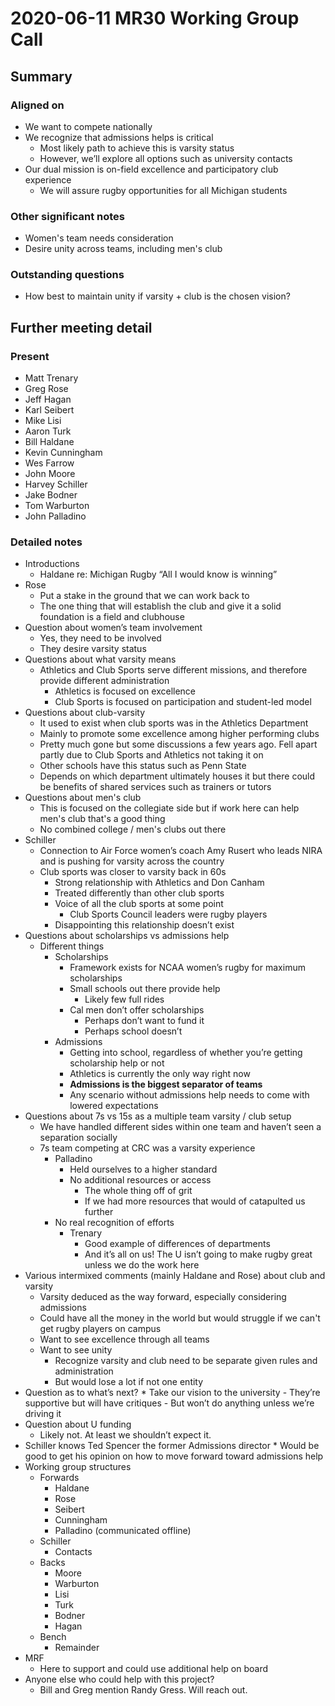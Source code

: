 # 2020-06-11 MR30 Working Group Call

## Summary
### Aligned on
* We want to compete nationally
* We recognize that admissions helps is critical
    * Most likely path to achieve this is varsity status
	* However, we’ll explore all options such as university contacts
* Our dual mission is on-field excellence and participatory club experience
    - We will assure rugby opportunities for all Michigan students

### Other significant notes
- Women's team needs consideration
- Desire unity across teams, including men's club

### Outstanding questions
- How best to maintain unity if varsity + club is the chosen vision?

## Further meeting detail
### Present
* Matt Trenary
* Greg Rose
* Jeff Hagan
* Karl Seibert
* Mike Lisi
* Aaron Turk
* Bill Haldane
* Kevin Cunningham
* Wes Farrow
* John Moore
* Harvey Schiller
* Jake Bodner
* Tom Warburton
* John Palladino

### Detailed notes
* Introductions
	* Haldane re: Michigan Rugby “All I would know is winning”
* Rose
	* Put a stake in the ground that we can work back to
	* The one thing that will establish the club and give it a solid foundation is a field and clubhouse
* Question about women’s team involvement
	* Yes, they need to be involved
    * They desire varsity status
* Questions about what varsity means
	* Athletics and Club Sports serve different missions, and therefore provide different administration
		* Athletics is focused on excellence
		* Club Sports is focused on participation and student-led model
* Questions about club-varsity
	* It used to exist when club sports was in the Athletics Department
    * Mainly to promote some excellence among higher performing clubs
    * Pretty much gone but some discussions a few years ago. Fell apart partly due to Club Sports and Athletics not taking it on
    * Other schools have this status such as Penn State
    * Depends on which department ultimately houses it but there could be benefits of shared services such as trainers or tutors
* Questions about men's club
    * This is focused on the collegiate side but if work here can help men's club that's a good thing
    * No combined college / men's clubs out there
* Schiller
	* Connection to Air Force women’s coach Amy Rusert who leads NIRA and is pushing for varsity across the country
	* Club sports was closer to varsity back in 60s
		* Strong relationship with Athletics and Don Canham
		* Treated differently than other club sports
		* Voice of all the club sports at some point
			* Club Sports Council leaders were rugby players
		* Disappointing this relationship doesn’t exist
* Questions about scholarships vs admissions help
	* Different things
		* Scholarships
			* Framework exists for NCAA women’s rugby for maximum scholarships
			* Small schools out there provide help
				* Likely few full rides
			* Cal men don’t offer scholarships
				* Perhaps don’t want to fund it
				* Perhaps school doesn’t
		* Admissions
			* Getting into school, regardless of whether you’re getting scholarship help or not
			* Athletics is currently the only way right now
	        * **Admissions is the biggest separator of teams**
	        * Any scenario without admissions help needs to come with lowered expectations
* Questions about 7s vs 15s as a multiple team varsity / club setup
	* We have handled different sides within one team and haven’t seen a separation socially
	* 7s team competing at CRC was a varsity experience
		* Palladino
			* Held ourselves to a higher standard
			* No additional resources or access
				* The whole thing off of grit
				* If we had more resources that would of catapulted us further
        * No real recognition of efforts
            * Trenary
	            * Good example of differences of departments
	            * And it’s all on us! The U isn’t going to make rugby great unless we do the work here
* Various intermixed comments (mainly Haldane and Rose) about club and varsity
    * Varsity deduced as the way forward, especially considering admissions
    * Could have all the money in the world but would struggle if we can't get rugby players on campus
    * Want to see excellence through all teams
    * Want to see unity
        * Recognize varsity and club need to be separate given rules and administration
        * But would lose a lot if not one entity
* Question as to what’s next?
		* Take our vision to the university
            - They’re supportive but will have critiques
            - But won’t do anything unless we’re driving it
* Question about U funding
	* Likely not. At least we shouldn’t expect it.
* Schiller knows Ted Spencer the former Admissions director
		* Would be good to get his opinion on how to move forward toward admissions help
* Working group structures
    * Forwards
	    * Haldane
	    * Rose
        * Seibert
        * Cunningham
        * Palladino (communicated offline)
	* Schiller
	    * Contacts
    * Backs
	    * Moore
	    * Warburton
	    * Lisi
	    * Turk
	    * Bodner
	    * Hagan
    * Bench
        * Remainder
* MRF
	* Here to support and could use additional help on board
* Anyone else who could help with this project?
	* Bill and Greg mention Randy Gress. Will reach out.
